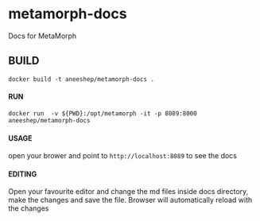 # metamorph-docs

Docs for MetaMorph

## BUILD
`docker build -t aneeshep/metamorph-docs .`


#### RUN

`docker run  -v ${PWD}:/opt/metamorph -it -p 8089:8000 aneeshep/metamorph-docs`



#### USAGE

open your brower and point to `http://localhost:8089` to see the docs


#### EDITING


Open your favourite editor and change the md files inside docs directory, make the changes
and save the file. Browser will automatically reload with the changes
